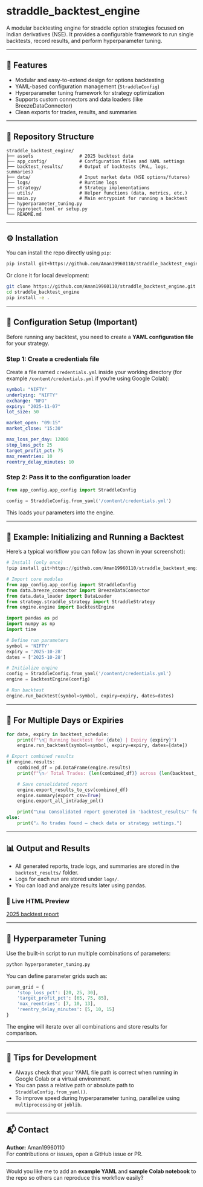 # straddle_backtest_engine

A modular backtesting engine for straddle option strategies focused on Indian derivatives (NSE). It provides a configurable framework to run single backtests, record results, and perform hyperparameter tuning.

---

## 🚀 Features

- Modular and easy-to-extend design for options backtesting
- YAML-based configuration management (`StraddleConfig`)
- Hyperparameter tuning framework for strategy optimization
- Supports custom connectors and data loaders (like BreezeDataConnector)
- Clean exports for trades, results, and summaries

---

## 📁 Repository Structure

```
straddle_backtest_engine/
├── assets                 # 2025 backtest data
├── app_config/            # Configuration files and YAML settings
├── backtest_results/      # Output of backtests (PnL, logs, summaries)
├── data/                  # Input market data (NSE options/futures)
├── logs/                  # Runtime logs
├── strategy/              # Strategy implementations
├── utils/                 # Helper functions (data, metrics, etc.)
├── main.py                # Main entrypoint for running a backtest
├── hyperparameter_tuning.py
├── pyproject.toml or setup.py
└── README.md
```

---

## ⚙️ Installation

You can install the repo directly using `pip`:

```bash
pip install git+https://github.com/Aman19960110/straddle_backtest_engine.git
```

Or clone it for local development:

```bash
git clone https://github.com/Aman19960110/straddle_backtest_engine.git
cd straddle_backtest_engine
pip install -e .
```

---

## 🧾 Configuration Setup (Important)

Before running any backtest, you need to create a **YAML configuration file** for your strategy.

### Step 1: Create a credentials file
Create a file named `credentials.yml` inside your working directory (for example `/content/credentials.yml` if you’re using Google Colab):

```yaml
symbol: "NIFTY"
underlying: "NIFTY"
exchange: "NFO"
expiry: "2025-11-07"
lot_size: 50

market_open: "09:15"
market_close: "15:30"

max_loss_per_day: 12000
stop_loss_pct: 25
target_profit_pct: 75
max_reentries: 10
reentry_delay_minutes: 10
```

### Step 2: Pass it to the configuration loader
```python
from app_config.app_config import StraddleConfig

config = StraddleConfig.from_yaml('/content/credentials.yml')
```

This loads your parameters into the engine.

---

## 🧠 Example: Initializing and Running a Backtest

Here’s a typical workflow you can follow (as shown in your screenshot):

```python
# Install (only once)
!pip install git+https://github.com/Aman19960110/straddle_backtest_engine.git

# Import core modules
from app_config.app_config import StraddleConfig
from data.breeze_connector import BreezeDataConnector
from data.data_loader import DataLoader
from strategy.straddle_strategy import StraddleStrategy
from engine.engine import BacktestEngine

import pandas as pd
import numpy as np
import time

# Define run parameters
symbol = 'NIFTY'
expiry = '2025-10-28'
dates = ['2025-10-28']

# Initialize engine
config = StraddleConfig.from_yaml('/content/credentials.yml')
engine = BacktestEngine(config)

# Run backtest
engine.run_backtest(symbol=symbol, expiry=expiry, dates=dates)
```

---

## 🔁 For Multiple Days or Expiries

```python
for date, expiry in backtest_schedule:
    print(f"\n🚀 Running backtest for {date} | Expiry {expiry}")
    engine.run_backtest(symbol=symbol, expiry=expiry, dates=[date])

# Export combined results
if engine.results:
    combined_df = pd.DataFrame(engine.results)
    print(f"\n✅ Total Trades: {len(combined_df)} across {len(backtest_schedule)} sessions")

    # Save consolidated report
    engine.export_results_to_csv(combined_df)
    engine.summary(export_csv=True)
    engine.export_all_intraday_pnl()

    print("\n📊 Consolidated report generated in 'backtest_results/' folder")
else:
    print("⚠️ No trades found — check data or strategy settings.")
```

---

## 📊 Output and Results

- All generated reports, trade logs, and summaries are stored in the `backtest_results/` folder.
- Logs for each run are stored under `logs/`.
- You can load and analyze results later using pandas.
### 🔗 Live HTML Preview

[2025 backtest report]('assets\net_returns_report.html')

---

## 🧠 Hyperparameter Tuning

Use the built-in script to run multiple combinations of parameters:

```bash
python hyperparameter_tuning.py
```

You can define parameter grids such as:
```python
param_grid = {
    'stop_loss_pct': [20, 25, 30],
    'target_profit_pct': [65, 75, 85],
    'max_reentries': [7, 10, 13],
    'reentry_delay_minutes': [5, 10, 15]
}
```
The engine will iterate over all combinations and store results for comparison.

---

## 🧩 Tips for Development

- Always check that your YAML file path is correct when running in Google Colab or a virtual environment.
- You can pass a relative path or absolute path to `StraddleConfig.from_yaml()`.
- To improve speed during hyperparameter tuning, parallelize using `multiprocessing` or `joblib`.

---

## 📬 Contact

**Author:** Aman19960110  
For contributions or issues, open a GitHub issue or PR.

---

Would you like me to add an **example YAML** and **sample Colab notebook** to the repo so others can reproduce this workflow easily?

